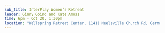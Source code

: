 ```yaml
---
sub_title: InterPlay Women’s Retreat
leader: Ginny Going and Kate Amoss
time: 6pm - Oct 20, 1:30pm
location: "Wellspring Retreat Center, 11411 Neelsville Church Rd, Germantown MD 20876"
---
```


